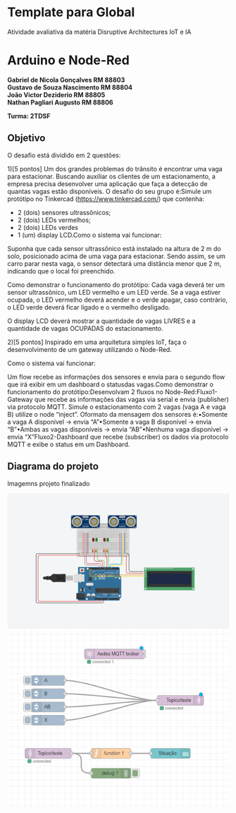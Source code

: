 # Template para Global

Atividade avaliativa da matéria Disruptive Architectures IoT e IA 

# Arduino e Node-Red

**Gabriel de Nicola Gonçalves RM 88803** </br>
**Gustavo de Souza Nascimento RM 88804** </br>
**João Victor Deziderio       RM 88805** </br>
**Nathan Pagliari Augusto     RM 88806** 

**Turma: 2TDSF**

## Objetivo 

O desafio está dividido em 2 questões:

1)[5 pontos] Um dos grandes problemas do trânsito é encontrar uma vaga para estacionar. Buscando auxiliar os clientes de um estacionamento, a empresa precisa desenvolver uma aplicação que faça a detecção de quantas vagas estão disponíveis. O desafio do seu grupo é:Simule um protótipo no Tinkercad (https://www.tinkercad.com/) que contenha:
- 2 (dois) sensores ultrassônicos;
- 2 (dois) LEDs vermelhos;
- 2 (dois) LEDs verdes
- 1 (um) display LCD.Como o sistema vai funcionar:

Suponha que cada sensor ultrassônico está instalado na altura de 2 m do solo, posicionado acima de uma vaga para estacionar. Sendo assim, se um carro parar nesta vaga, o sensor detectará uma distância menor que 2 m, indicando que o local foi preenchido.

Como demonstrar o funcionamento do protótipo: Cada  vaga  deverá  ter  um  sensor  ultrassônico,  um  LED  vermelho  e  um  LED  verde.  Se  a  vaga  estiver ocupada, o LED vermelho deverá acender e o verde apagar, caso contrário, o LED verde deverá ficar ligado e o vermelho desligado.

O display LCD deverá mostrar a quantidade de vagas LIVRES e a quantidade de vagas OCUPADAS do estacionamento.

2)[5 pontos] Inspirado em uma arquitetura simples IoT, faça o desenvolvimento de um gateway utilizando o Node-Red. 

Como o sistema vai funcionar:

Um flow recebe as informações dos sensores e envia para o segundo flow que irá exibir em um dashboard o statusdas vagas.Como demonstrar o funcionamento do protótipo:Desenvolvam 2 fluxos no Node-Red:Fluxo1-Gateway que recebe as informações das vagas via serial e envia (publisher) via protocolo MQTT.  Simule o estacionamento com 2 vagas (vaga A e vaga B) utilize o node “inject”. Oformato da mensagem dos sensores é:•Somente a vaga A disponível → envia “A”•Somente a vaga B disponível → envia “B”•Ambas as vagas disponíveis → envia “AB”•Nenhuma vaga disponível → envia “X”Fluxo2-Dashboard  que  recebe  (subscriber)  os  dados  via  protocolo  MQTT  e  exibe  o  status  em  um Dashboard.

## Diagrama do projeto

Imagemns projeto finalizado

<img src="/Simulação.png" width="550">
<img src="/node-red-img.png" width="550">


